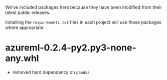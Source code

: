 We've included packages here because they have been modified from their
latest public releases.

Installing the `requirements.txt` files in each project will use these
packages where appropriate.

azureml-0.2.4-py2.py3-none-any.whl
==================================
* removed hard dependency on `pandas`

